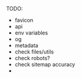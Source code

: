 TODO:

- favicon
- api
- env variables
- og
- metadata
- check files/utils
- check robots?
- check sitemap accuracy
-
